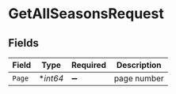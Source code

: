 # GetAllSeasonsRequest


## Fields

| Field              | Type               | Required           | Description        |
| ------------------ | ------------------ | ------------------ | ------------------ |
| `Page`             | **int64*           | :heavy_minus_sign: | page number        |